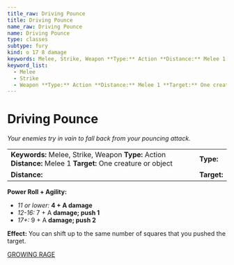 ```yaml
---
title_raw: Driving Pounce
title: Driving Pounce
name_raw: Driving Pounce
name: Driving Pounce
type: classes
subtype: fury
kind: o 17 8 damage
keywords: Melee, Strike, Weapon **Type:** Action **Distance:** Melee 1 **Target:** One creature or object
keyword_list:
  - Melee
  - Strike
  - Weapon **Type:** Action **Distance:** Melee 1 **Target:** One creature or object
---
```


# Driving Pounce

*Your enemies try in vain to fall back from your pouncing attack.*

|                                                                                                               |             |
| :------------------------------------------------------------------------------------------------------------ | :---------- |
| **Keywords:** Melee, Strike, Weapon **Type:** Action **Distance:** Melee 1 **Target:** One creature or object | **Type:**   |
| **Distance:**                                                                                                 | **Target:** |

**Power Roll + Agility:**

- *11 or lower:* **4 + A damage**
- *12-16:* 7 + A **damage; push 1**
- *17+:* 9 + A **damage; push 2**

**Effect:** You can shift up to the same number of squares that you pushed the target.

[GROWING RAGE](./Growing%20Rage.md)
